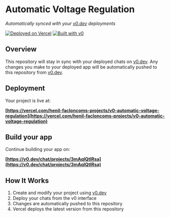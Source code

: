 # Automatic Voltage Regulation

*Automatically synced with your [v0.dev](https://v0.dev) deployments*

[![Deployed on Vercel](https://img.shields.io/badge/Deployed%20on-Vercel-black?style=for-the-badge&logo=vercel)](https://vercel.com/henil-facloncoms-projects/v0-automatic-voltage-regulation)
[![Built with v0](https://img.shields.io/badge/Built%20with-v0.dev-black?style=for-the-badge)](https://v0.dev/chat/projects/3mAqlQtIRsa)

## Overview

This repository will stay in sync with your deployed chats on [v0.dev](https://v0.dev).
Any changes you make to your deployed app will be automatically pushed to this repository from [v0.dev](https://v0.dev).

## Deployment

Your project is live at:

**[https://vercel.com/henil-facloncoms-projects/v0-automatic-voltage-regulation](https://vercel.com/henil-facloncoms-projects/v0-automatic-voltage-regulation)**

## Build your app

Continue building your app on:

**[https://v0.dev/chat/projects/3mAqlQtIRsa](https://v0.dev/chat/projects/3mAqlQtIRsa)**

## How It Works

1. Create and modify your project using [v0.dev](https://v0.dev)
2. Deploy your chats from the v0 interface
3. Changes are automatically pushed to this repository
4. Vercel deploys the latest version from this repository